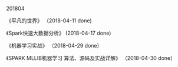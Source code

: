201804

《平凡的世界》 （2018-04-11 done)

《Spark快速大数据分析》 (2018-04-17 done) 

《机器学习实战》 （2018-04-29 done）

《SPARK MLLIB机器学习  算法、源码及实战详解》 （2018-04-30 done）


